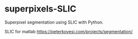superpixels-SLIC
================

Superpixel segmentation using SLIC with Python.

SLIC for matlab
https://peterkovesi.com/projects/segmentation/

